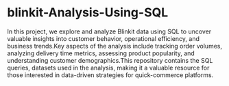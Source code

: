 # blinkit-Analysis-Using-SQL
In this project, we explore and analyze Blinkit data using SQL to uncover valuable insights into customer behavior, operational efficiency, and business trends.Key aspects of the analysis include tracking order volumes, analyzing delivery time metrics, assessing product popularity, and understanding customer demographics.This repository contains the SQL queries, datasets used in the analysis, making it a valuable resource for those interested in data-driven strategies for quick-commerce platforms. 
